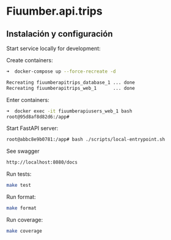 # Fiuumber.api.trips

## Instalación y configuración

Start service locally for development:

Create containers:

``` bash
➜  docker-compose up --force-recreate -d

Recreating fiuumberapitrips_database_1 ... done
Recreating fiuumberapitrips_web_1      ... done
```

Enter containers:

``` bash
➜  docker exec -it fiuumberapiusers_web_1 bash
root@95d8af8d82d6:/app#
```

Start FastAPI server:

``` bash
root@abbc8e9b0781:/app# bash ./scripts/local-entrypoint.sh
```

See swagger

``` bash
http://localhost:8080/docs
```

Run tests:

``` bash
make test
```

Run format:

``` bash
make format
```

Run coverage:

``` bash
make coverage
```
